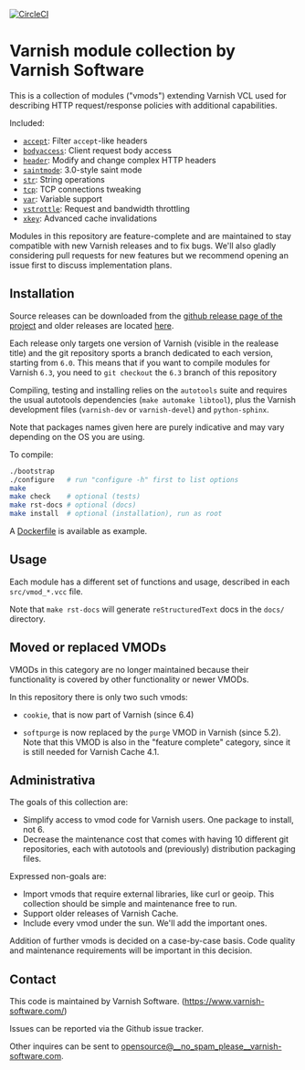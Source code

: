 [![CircleCI](https://circleci.com/gh/varnish/varnish-modules/tree/master.svg?style=svg)](https://app.circleci.com/pipelines/github/varnish/varnish-modules?branch=master)

# Varnish module collection by Varnish Software

This is a collection of modules ("vmods") extending Varnish VCL used for
describing HTTP request/response policies with additional capabilities.

Included:

* [`accept`](src/vmod_accept.vcc): Filter `accept`-like headers
* [`bodyaccess`](src/vmod_bodyaccess.vcc): Client request body access
* [`header`](src/vmod_header.vcc): Modify and change complex HTTP headers
* [`saintmode`](src/vmod_saintmode.vcc): 3.0-style saint mode
* [`str`](src/vmod_str.vcc): String operations
* [`tcp`](src/vmod_tcp.vcc): TCP connections tweaking
* [`var`](src/vmod_var.vcc): Variable support
* [`vstrottle`](src/vmod_vsthrottle.vcc): Request and bandwidth throttling
* [`xkey`](src/vmod_xkey.vcc): Advanced cache invalidations

Modules in this repository are feature-complete and are maintained to stay
compatible with new Varnish releases and to fix bugs.  We'll also gladly
considering pull requests for new features but we recommend opening an issue
first to discuss implementation plans.

## Installation

Source releases can be downloaded from the [github release page of the project](https://github.com/varnish/varnish-modules/releases)
and older releases are located [here](https://download.varnish-software.com/varnish-modules/).

Each release only targets one version of Varnish (visible in the realease title)
and the git repository sports a branch dedicated to each version, starting from
`6.0`. This means that if you want to compile modules for Varnish `6.3`,
you need to `git checkout` the `6.3` branch of this repository

Compiling, testing and installing relies on the `autotools` suite and requires
the usual autotools dependencies (`make automake libtool`), plus the Varnish
development files (`varnish-dev` or `varnish-devel`) and `python-sphinx`.

Note that packages names given here are purely indicative and may vary depending
on the OS you are using.

To compile:

``` bash
./bootstrap
./configure   # run "configure -h" first to list options
make
make check    # optional (tests)
make rst-docs # optional (docs)
make install  # optional (installation), run as root
```

A [Dockerfile](Dockerfile) is available as example.

## Usage

Each module has a different set of functions and usage, described in
each `src/vmod_*.vcc` file.

Note that `make rst-docs` will generate `reStructuredText` docs in the `docs/`
directory.

## Moved or replaced VMODs

VMODs in this category are no longer maintained because their
functionality is covered by other functionality or newer VMODs.

In this repository there is only two such vmods:

* ``cookie``, that is now part of Varnish (since 6.4)

* ``softpurge`` is now replaced by the ``purge`` VMOD in Varnish (since 5.2).
  Note that this VMOD is also in the "feature complete" category,
  since it is still needed for Varnish Cache 4.1.

## Administrativa

The goals of this collection are:

* Simplify access to vmod code for Varnish users. One package to install, not 6.
* Decrease the maintenance cost that comes with having 10 different git
  repositories, each with autotools and (previously) distribution packaging files.

Expressed non-goals are:

* Import vmods that require external libraries, like curl or geoip. This
  collection should be simple and maintenance free to run.
* Support older releases of Varnish Cache.
* Include every vmod under the sun. We'll add the important ones.

Addition of further vmods is decided on a case-by-case basis. Code quality and
maintenance requirements will be important in this decision.


## Contact

This code is maintained by Varnish Software. (https://www.varnish-software.com/)

Issues can be reported via the Github issue tracker.

Other inquires can be sent to opensource@__no_spam_please__varnish-software.com.

